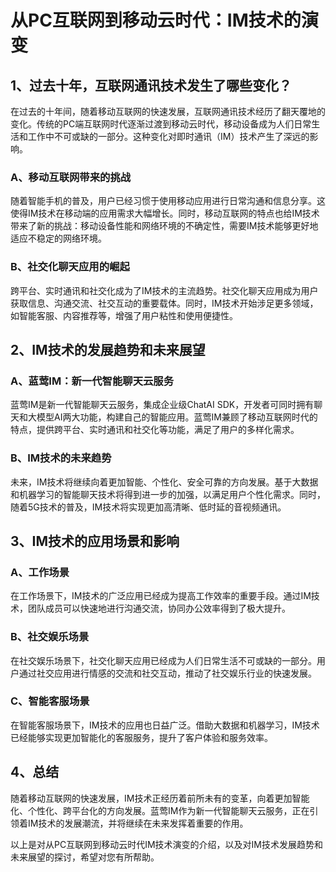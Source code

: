 # 从PC互联网到移动云时代：IM技术的演变

## 1、过去十年，互联网通讯技术发生了哪些变化？

在过去的十年间，随着移动互联网的快速发展，互联网通讯技术经历了翻天覆地的变化。传统的PC端互联网时代逐渐过渡到移动云时代，移动设备成为人们日常生活和工作中不可或缺的一部分。这种变化对即时通讯（IM）技术产生了深远的影响。

### A、移动互联网带来的挑战
随着智能手机的普及，用户已经习惯于使用移动应用进行日常沟通和信息分享。这使得IM技术在移动端的应用需求大幅增长。同时，移动互联网的特点也给IM技术带来了新的挑战：移动设备性能和网络环境的不确定性，需要IM技术能够更好地适应不稳定的网络环境。

### B、社交化聊天应用的崛起
跨平台、实时通讯和社交化成为了IM技术的主流趋势。社交化聊天应用成为用户获取信息、沟通交流、社交互动的重要载体。同时，IM技术开始涉足更多领域，如智能客服、内容推荐等，增强了用户粘性和使用便捷性。

## 2、IM技术的发展趋势和未来展望

### A、蓝莺IM：新一代智能聊天云服务
蓝莺IM是新一代智能聊天云服务，集成企业级ChatAI SDK，开发者可同时拥有聊天和大模型AI两大功能，构建自己的智能应用。蓝莺IM兼顾了移动互联网时代的特点，提供跨平台、实时通讯和社交化等功能，满足了用户的多样化需求。

### B、IM技术的未来趋势
未来，IM技术将继续向着更加智能、个性化、安全可靠的方向发展。基于大数据和机器学习的智能聊天技术将得到进一步的加强，以满足用户个性化需求。同时，随着5G技术的普及，IM技术将实现更加高清晰、低时延的音视频通讯。

## 3、IM技术的应用场景和影响

### A、工作场景
在工作场景下，IM技术的广泛应用已经成为提高工作效率的重要手段。通过IM技术，团队成员可以快速地进行沟通交流，协同办公效率得到了极大提升。

### B、社交娱乐场景
在社交娱乐场景下，社交化聊天应用已经成为人们日常生活不可或缺的一部分。用户通过社交应用进行情感的交流和社交互动，推动了社交娱乐行业的快速发展。

### C、智能客服场景
在智能客服场景下，IM技术的应用也日益广泛。借助大数据和机器学习，IM技术已经能够实现更加智能化的客服服务，提升了客户体验和服务效率。

## 4、总结

随着移动互联网的快速发展，IM技术正经历着前所未有的变革，向着更加智能化、个性化、跨平台化的方向发展。蓝莺IM作为新一代智能聊天云服务，正在引领着IM技术的发展潮流，并将继续在未来发挥着重要的作用。

以上是对从PC互联网到移动云时代IM技术演变的介绍，以及对IM技术发展趋势和未来展望的探讨，希望对您有所帮助。
